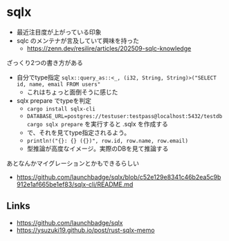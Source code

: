 # sqlx

- 最近注目度が上がっている印象
- sqlc のメンテナが言及していて興味を持った
  - https://zenn.dev/resilire/articles/202509-sqlc-knowledge

ざっくり2つの書き方がある
- 自分でtype指定 `sqlx::query_as::<_, (i32, String, String)>("SELECT id, name, email FROM users"`
  - これはちょっと面倒そうに感じた
- sqlx prepare でtypeを判定
  - `cargo install sqlx-cli`
  - `DATABASE_URL=postgres://testuser:testpass@localhost:5432/testdb cargo sqlx prepare` を実行すると .sqlx を作成する
  - で、それを見てtype指定されるよう。
  - `println!("{}: {} ({})", row.id, row.name, row.email)`
  - 型推論が高度なイメージ。実際のDBを見て推論する

あとなんかマイグレーションとかもできるらしい
- https://github.com/launchbadge/sqlx/blob/c52e129e8341c46b2ea5c9b912e1af665be1ef83/sqlx-cli/README.md

## Links
- https://github.com/launchbadge/sqlx
- https://ysuzuki19.github.io/post/rust-sqlx-memo
